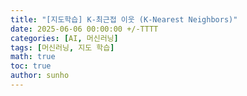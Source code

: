 ```yaml
---
title: "[지도학습] K-최근접 이웃 (K-Nearest Neighbors)"
date: 2025-06-06 00:00:00 +/-TTTT
categories: [AI, 머신러닝]
tags: [머신러닝, 지도 학습]
math: true
toc: true
author: sunho
---
```

